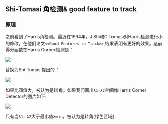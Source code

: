 ## Shi-Tomasi 角检测& good feature to track
### 原理
之前看到了Harris角检测。最近在1994年，J.Shi和C.Tomasi对Harris检测进行小的修改，在他们论文`<<Good Features to Track>>`,结果表明有更好的效果。这前得分函数在Harris Corner检测是：

<image src="image/02-01.png"/>

替换为Shi-Tomasi提出的：

<image src="image/02-02.png"/>

如果比阀值大，被认为是转角。如果我们画出`λ1-λ2`空间像Harris Corner Detector的图片如下:

<image src="image/02-03.png"/>

只有当`λ1，λ2`大于最小值`λmin`，被认为是转角(绿色区域).
